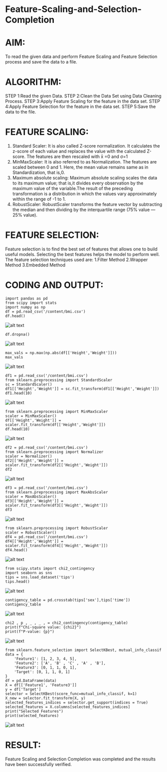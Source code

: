 # Feature-Scaling-and-Selection-Completion

# AIM:
To read the given data and perform Feature Scaling and Feature Selection process and save the
data to a file.

# ALGORITHM:
STEP 1:Read the given Data.
STEP 2:Clean the Data Set using Data Cleaning Process.
STEP 3:Apply Feature Scaling for the feature in the data set.
STEP 4:Apply Feature Selection for the feature in the data set.
STEP 5:Save the data to the file.

# FEATURE SCALING:
1. Standard Scaler: It is also called Z-score normalization. It calculates the z-score of each value and replaces the value with the calculated Z-score. The features are then rescaled with x̄ =0 and σ=1
2. MinMaxScaler: It is also referred to as Normalization. The features are scaled between 0 and 1. Here, the mean value remains same as in Standardization, that is,0.
3. Maximum absolute scaling: Maximum absolute scaling scales the data to its maximum value; that is,it divides every observation by the maximum value of the variable.The result of the preceding transformation is a distribution in which the values vary approximately within the range of -1 to 1.
4. RobustScaler: RobustScaler transforms the feature vector by subtracting the median and then dividing by the interquartile range (75% value — 25% value).

# FEATURE SELECTION:
Feature selection is to find the best set of features that allows one to build useful models. Selecting the best features helps the model to perform well.
The feature selection techniques used are:
1.Filter Method
2.Wrapper Method
3.Embedded Method

# CODING AND OUTPUT:
```
import pandas as pd
from scipy import stats
import numpy as np
df = pd.read_csv('/content/bmi.csv')
df.head()
```
![alt text](<Output Screenshots/Screenshot 2025-05-03 102521.png>)
```
df.dropna()
```
![alt text](<Output Screenshots/Screenshot 2025-05-03 102548.png>)
```
max_vals = np.max(np.abs(df[['Height','Weight']]))
max_vals
```
![alt text](<Output Screenshots/Screenshot 2025-05-03 102641.png>)
```
df1 = pd.read_csv('/content/bmi.csv')
from sklearn.preprocessing import StandardScaler
sc = StandardScaler()
df1[['Height','Weight']] = sc.fit_transform(df1[['Height','Weight']])
df1.head(10)
```
![alt text](<Output Screenshots/Screenshot 2025-05-03 102647.png>)
```
from sklearn.preprocessing import MinMaxScaler
scaler = MinMaxScaler()
df[['Height','Weight']] = scaler.fit_transform(df[['Height','Weight']])
df.head(10)
```
![alt text](<Output Screenshots/Screenshot 2025-05-03 102651.png>)
```
df2 = pd.read_csv('/content/bmi.csv')
from sklearn.preprocessing import Normalizer
scaler = Normalizer()
df2[['Height','Weight']] = scaler.fit_transform(df2[['Height','Weight']])
df2
```
![alt text](<Output Screenshots/Screenshot 2025-05-03 102656.png>)
```
df3 = pd.read_csv('/content/bmi.csv')
from sklearn.preprocessing import MaxAbsScaler
scaler = MaxAbsScaler()
df3[['Height','Weight']] = scaler.fit_transform(df3[['Height','Weight']])
df3
```
![alt text](<Output Screenshots/Screenshot 2025-05-03 102700.png>)
```
from sklearn.preprocessing import RobustScaler
scaler = RobustScaler()
df4 = pd.read_csv('/content/bmi.csv')
df4[['Height','Weight']] = scaler.fit_transform(df4[['Height','Weight']])
df4.head()
```
![alt text](<Output Screenshots/Screenshot 2025-05-03 102706.png>)
```
from scipy.stats import chi2_contingency
import seaborn as sns
tips = sns.load_dataset('tips')
tips.head()
```
![alt text](<Output Screenshots/Screenshot 2025-05-03 102710.png>)
```
contigency_table = pd.crosstab(tips['sex'],tips['time'])
contigency_table
```
![alt text](<Output Screenshots/Screenshot 2025-05-03 102715.png>)
```
chi2 , p , _ , _ , = chi2_contingency(contigency_table)
print(f"Chi-square value: {chi2}")
print(f"P-value: {p}")
```
![alt text](<Output Screenshots/Screenshot 2025-05-03 102719.png>)
```
from sklearn.feature_selection import SelectKBest, mutual_info_classif
data = {
    'Feature1': [1, 2, 3, 4, 5],
    'Feature2': ['A', 'B' , 'C' , 'A' , 'B'],
    'Feature3': [0, 1, 1, 0, 1],
    'Target': [0, 1, 1, 0, 1]
}
df = pd.DataFrame(data)
X = df[['Feature1', 'Feature3']]
y = df['Target']
selector = SelectKBest(score_func=mutual_info_classif, k=1)
X_new = selector.fit_transform(X, y)
selected_features_indices = selector.get_support(indices = True)
selected_features = X.columns[selected_features_indices]
print("Selected Features")
print(selected_features)
```
![alt text](<Output Screenshots/Screenshot 2025-05-03 102724.png>)

# RESULT:
Feature Scaling and Selection Completion was completed and the results have been successfully verified.
